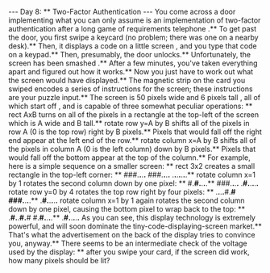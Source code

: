 --- Day 8: ** Two-Factor Authentication ---
You come across a door implementing what you can only assume is an implementation of
two-factor authentication
after a long game of
requirements
telephone
.**
To get past the door, you first swipe a keycard (no problem; there was one on a nearby desk).** Then, it displays a code on a
little screen
, and you type that code on a keypad.** Then, presumably, the door unlocks.**
Unfortunately, the screen has been
smashed
.** After a few minutes, you've taken everything apart and figured out how it works.** Now you just have to work out what the screen
would
have displayed.**
The magnetic strip on the card you swiped encodes a series of instructions for the screen; these instructions are your puzzle input.** The screen is
50
pixels wide and
6
pixels tall
, all of which start
off
, and is capable of three somewhat peculiar operations: **
rect AxB
turns
on
all of the pixels in a rectangle at the top-left of the screen which is
A
wide and
B
tall.**
rotate row y=A by B
shifts all of the pixels in row
A
(0 is the top row)
right
by
B
pixels.** Pixels that would fall off the right end appear at the left end of the row.**
rotate column x=A by B
shifts all of the pixels in column
A
(0 is the left column)
down
by
B
pixels.** Pixels that would fall off the bottom appear at the top of the column.**
For example, here is a simple sequence on a smaller screen: **
rect 3x2
creates a small rectangle in the top-left corner: **
###.**.**.**.**
###.**.**.**.**
.**.**.**.**.**.**.**
rotate column x=1 by 1
rotates the second column down by one pixel: **
#.**#.**.**.**.**
###.**.**.**.**
.**#.**.**.**.**.**
rotate row y=0 by 4
rotates the top row right by four pixels: **
.**.**.**.**#.**#
###.**.**.**.**
.**#.**.**.**.**.**
rotate column x=1 by 1
again rotates the second column down by one pixel, causing the bottom pixel to wrap back to the top: **
.**#.**.**#.**#
#.**#.**.**.**.**
.**#.**.**.**.**.**
As you can see, this display technology is extremely powerful, and will soon dominate the tiny-code-displaying-screen market.**  That's what the advertisement on the back of the display tries to convince you, anyway.**
There seems to be an intermediate check of the voltage used by the display: ** after you swipe your card, if the screen did work,
how many pixels should be lit?
